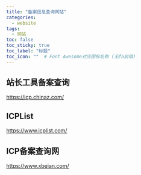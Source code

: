 ```yaml
---
title: "备案信息查询网站"
categories:
  - website
tags:
  - 网站
toc: false
toc_sticky: true
toc_label: "标题"
toc_icon: ""  # Font Awesome对应图标名称 (无fa前缀)	
---
```

## 站长工具备案查询
https://icp.chinaz.com/

## ICPList
https://www.icplist.com/

## ICP备案查询网
https://www.xbeian.com/